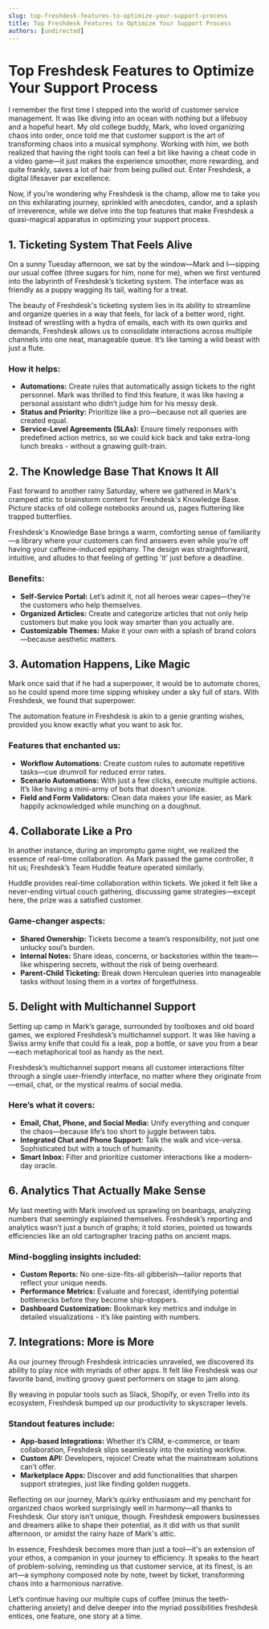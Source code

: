 ```yaml
---
slug: top-freshdesk-features-to-optimize-your-support-process
title: Top Freshdesk Features to Optimize Your Support Process
authors: [undirected]
---
```



# Top Freshdesk Features to Optimize Your Support Process

I remember the first time I stepped into the world of customer service management. It was like diving into an ocean with nothing but a lifebuoy and a hopeful heart. My old college buddy, Mark, who loved organizing chaos into order, once told me that customer support is the art of transforming chaos into a musical symphony. Working with him, we both realized that having the right tools can feel a bit like having a cheat code in a video game—it just makes the experience smoother, more rewarding, and quite frankly, saves a lot of hair from being pulled out. Enter Freshdesk, a digital lifesaver par excellence.

Now, if you’re wondering why Freshdesk is the champ, allow me to take you on this exhilarating journey, sprinkled with anecdotes, candor, and a splash of irreverence, while we delve into the top features that make Freshdesk a quasi-magical apparatus in optimizing your support process.

## 1. Ticketing System That Feels Alive

On a sunny Tuesday afternoon, we sat by the window—Mark and I—sipping our usual coffee (three sugars for him, none for me), when we first ventured into the labyrinth of Freshdesk’s ticketing system. The interface was as friendly as a puppy wagging its tail, waiting for a treat.

The beauty of Freshdesk's ticketing system lies in its ability to streamline and organize queries in a way that feels, for lack of a better word, right. Instead of wrestling with a hydra of emails, each with its own quirks and demands, Freshdesk allows us to consolidate interactions across multiple channels into one neat, manageable queue. It’s like taming a wild beast with just a flute.

### How it helps:

- **Automations:** Create rules that automatically assign tickets to the right personnel. Mark was thrilled to find this feature, it was like having a personal assistant who didn’t judge him for his messy desk.
- **Status and Priority:** Prioritize like a pro—because not all queries are created equal.
- **Service-Level Agreements (SLAs):** Ensure timely responses with predefined action metrics, so we could kick back and take extra-long lunch breaks - without a gnawing guilt-train.

## 2. The Knowledge Base That Knows It All

Fast forward to another rainy Saturday, where we gathered in Mark's cramped attic to brainstorm content for Freshdesk's Knowledge Base. Picture stacks of old college notebooks around us, pages fluttering like trapped butterflies.

Freshdesk's Knowledge Base brings a warm, comforting sense of familiarity—a library where your customers can find answers even while you’re off having your caffeine-induced epiphany. The design was straightforward, intuitive, and alludes to that feeling of getting 'it' just before a deadline.

### Benefits:

- **Self-Service Portal:** Let’s admit it, not all heroes wear capes—they’re the customers who help themselves.
- **Organized Articles:** Create and categorize articles that not only help customers but make you look way smarter than you actually are.
- **Customizable Themes:** Make it your own with a splash of brand colors—because aesthetic matters.

## 3. Automation Happens, Like Magic

Mark once said that if he had a superpower, it would be to automate chores, so he could spend more time sipping whiskey under a sky full of stars. With Freshdesk, we found that superpower.

The automation feature in Freshdesk is akin to a genie granting wishes, provided you know exactly what you want to ask for.

### Features that enchanted us:

- **Workflow Automations:** Create custom rules to automate repetitive tasks—cue drumroll for reduced error rates.
- **Scenario Automations:** With just a few clicks, execute multiple actions. It’s like having a mini-army of bots that doesn’t unionize.
- **Field and Form Validators:** Clean data makes your life easier, as Mark happily acknowledged while munching on a doughnut.

## 4. Collaborate Like a Pro

In another instance, during an impromptu game night, we realized the essence of real-time collaboration. As Mark passed the game controller, it hit us; Freshdesk’s Team Huddle feature operated similarly.

Huddle provides real-time collaboration within tickets. We joked it felt like a never-ending virtual couch gathering, discussing game strategies—except here, the prize was a satisfied customer.

### Game-changer aspects:

- **Shared Ownership:** Tickets become a team’s responsibility, not just one unlucky soul’s burden.
- **Internal Notes:** Share ideas, concerns, or backstories within the team—like whispering secrets, without the risk of being overheard.
- **Parent-Child Ticketing:** Break down Herculean queries into manageable tasks without losing them in a vortex of forgetfulness.

## 5. Delight with Multichannel Support

Setting up camp in Mark’s garage, surrounded by toolboxes and old board games, we explored Freshdesk’s multichannel support. It was like having a Swiss army knife that could fix a leak, pop a bottle, or save you from a bear—each metaphorical tool as handy as the next.

Freshdesk’s multichannel support means all customer interactions filter through a single user-friendly interface, no matter where they originate from—email, chat, or the mystical realms of social media.

### Here’s what it covers:

- **Email, Chat, Phone, and Social Media:** Unify everything and conquer the chaos—because life’s too short to juggle between tabs.
- **Integrated Chat and Phone Support:** Talk the walk and vice-versa. Sophisticated but with a touch of humanity.
- **Smart Inbox:** Filter and prioritize customer interactions like a modern-day oracle.

## 6. Analytics That Actually Make Sense

My last meeting with Mark involved us sprawling on beanbags, analyzing numbers that seemingly explained themselves. Freshdesk’s reporting and analytics wasn’t just a bunch of graphs; it told stories, pointed us towards efficiencies like an old cartographer tracing paths on ancient maps.

### Mind-boggling insights included:

- **Custom Reports:** No one-size-fits-all gibberish—tailor reports that reflect your unique needs.
- **Performance Metrics:** Evaluate and forecast, identifying potential bottlenecks before they become ship-stoppers.
- **Dashboard Customization:** Bookmark key metrics and indulge in detailed visualizations - it’s like painting with numbers.

## 7. Integrations: More is More

As our journey through Freshdesk intricacies unraveled, we discovered its ability to play nice with myriads of other apps. It felt like Freshdesk was our favorite band, inviting groovy guest performers on stage to jam along.

By weaving in popular tools such as Slack, Shopify, or even Trello into its ecosystem, Freshdesk bumped up our productivity to skyscraper levels.

### Standout features include:

- **App-based Integrations:** Whether it’s CRM, e-commerce, or team collaboration, Freshdesk slips seamlessly into the existing workflow.
- **Custom API:** Developers, rejoice! Create what the mainstream solutions can’t offer.
- **Marketplace Apps:** Discover and add functionalities that sharpen support strategies, just like finding golden nuggets.

Reflecting on our journey, Mark’s quirky enthusiasm and my penchant for organized chaos worked surprisingly well in harmony—all thanks to Freshdesk. Our story isn’t unique, though. Freshdesk empowers businesses and dreamers alike to shape their potential, as it did with us that sunlit afternoon, or amidst the rainy haze of Mark's attic. 

In essence, Freshdesk becomes more than just a tool—it's an extension of your ethos, a companion in your journey to efficiency. It speaks to the heart of problem-solving, reminding us that customer service, at its finest, is an art—a symphony composed note by note, tweet by ticket, transforming chaos into a harmonious narrative.

Let’s continue having our multiple cups of coffee (minus the teeth-chattering anxiety) and delve deeper into the myriad possibilities freshdesk entices, one feature, one story at a time.